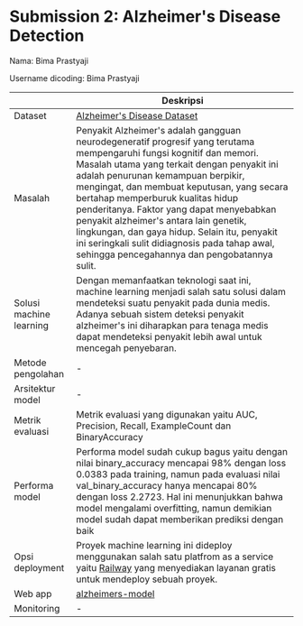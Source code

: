 # Submission 2: Alzheimer's Disease Detection
Nama: Bima Prastyaji

Username dicoding: Bima Prastyaji

| | Deskripsi |
| ----------- | ----------- |
| Dataset | [Alzheimer's Disease Dataset](https://www.kaggle.com/datasets/rabieelkharoua/alzheimers-disease-dataset) |
| Masalah | Penyakit Alzheimer's adalah gangguan neurodegeneratif progresif yang terutama mempengaruhi fungsi kognitif dan memori. Masalah utama yang terkait dengan penyakit ini adalah penurunan kemampuan berpikir, mengingat, dan membuat keputusan, yang secara bertahap memperburuk kualitas hidup penderitanya. Faktor yang dapat menyebabkan penyakit alzheimer's antara lain genetik, lingkungan, dan gaya hidup. Selain itu, penyakit ini seringkali sulit didiagnosis pada tahap awal, sehingga pencegahannya dan pengobatannya sulit. |
| Solusi machine learning | Dengan memanfaatkan teknologi saat ini, machine learning menjadi salah satu solusi dalam mendeteksi suatu penyakit pada dunia medis.  Adanya sebuah sistem deteksi penyakit alzheimer's ini diharapkan para tenaga medis dapat mendeteksi penyakit lebih awal untuk mencegah penyebaran. |
| Metode pengolahan | - |
| Arsitektur model | - |
| Metrik evaluasi | Metrik evaluasi yang digunakan yaitu AUC, Precision, Recall, ExampleCount dan BinaryAccuracy |
| Performa model | Performa model sudah cukup bagus yaitu dengan nilai binary_accuracy mencapai 98% dengan loss 0.0383 pada training, namun pada evaluasi nilai val_binary_accuracy hanya mencapai 80% dengan loss 2.2723. Hal ini menunjukkan bahwa model mengalami overfitting, namun demikian model sudah dapat memberikan prediksi dengan baik|
| Opsi deployment | Proyek machine learning ini dideploy menggunakan salah satu platfrom as a service yaitu [Railway](https://railway.app/) yang menyediakan layanan gratis untuk mendeploy sebuah proyek. |
| Web app | [alzheimers-model](https://mlops-prediction-production.up.railway.app/v1/models/alzheimer_model/metadata)|
| Monitoring | - |